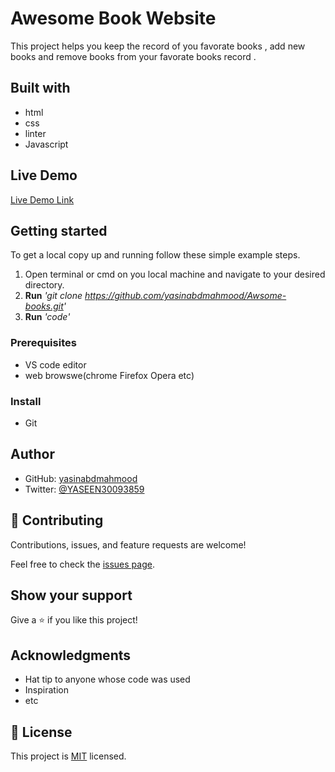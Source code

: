 # Awesome Book Website

This project helps you keep the record of you favorate books , add new books and remove  books from your favorate books record . 

## Built with

* html
* css
* linter
* Javascript

## Live Demo 

[Live Demo Link](https://yasinabdmahmood.github.io/Awsome-books/)



## Getting started 

To get a local copy up and running follow these simple example steps.
1. Open terminal or cmd on you local machine and navigate to your desired directory.
2. **Run**    *'git clone https://github.com/yasinabdmahmood/Awsome-books.git'*
3. **Run**   *'code'*



### Prerequisites
* VS code editor
* web browswe(chrome Firefox Opera etc)

### Install
* Git 



## Author
* GitHub: [yasinabdmahmood](https://github.com/yasinabdmahmood)
* Twitter: [@YASEEN30093859](https://twitter.com/yasenabd7)



## 🤝 Contributing

Contributions, issues, and feature requests are welcome!

Feel free to check the [issues page](../../issues/).

## Show your support

Give a ⭐️ if you like this project!

## Acknowledgments

- Hat tip to anyone whose code was used
- Inspiration
- etc

## 📝 License

This project is [MIT](./MIT.md) licensed.
